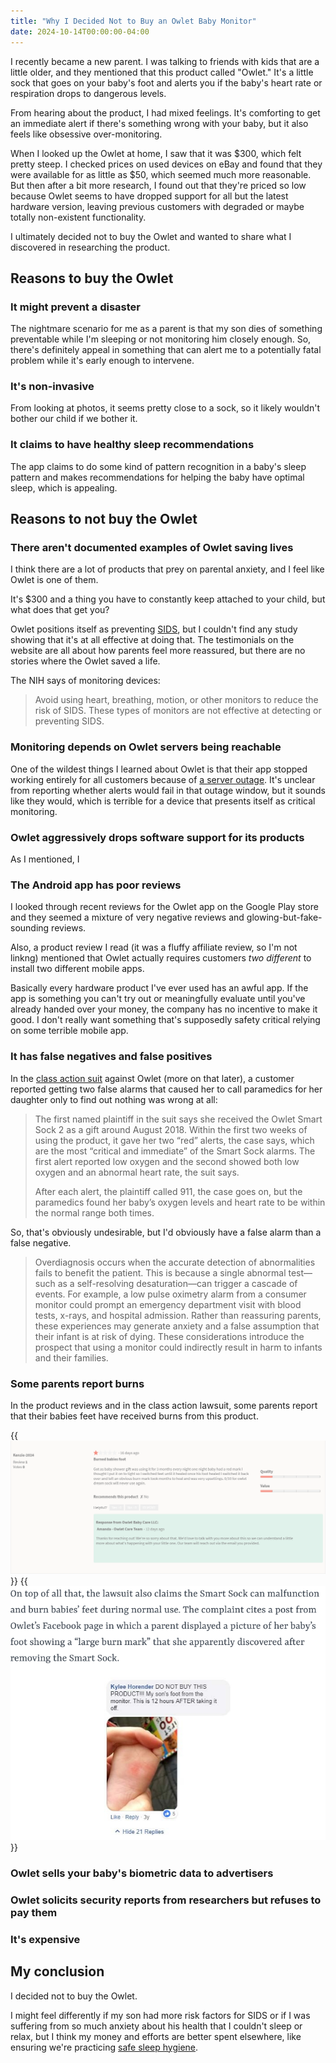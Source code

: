 ```yaml
---
title: "Why I Decided Not to Buy an Owlet Baby Monitor"
date: 2024-10-14T00:00:00-04:00
---
```


I recently became a new parent. I was talking to friends with kids that are a little older, and they mentioned that this product called "Owlet." It's a little sock that goes on your baby's foot and alerts you if the baby's heart rate or respiration drops to dangerous levels.

From hearing about the product, I had mixed feelings. It's comforting to get an immediate alert if there's something wrong with your baby, but it also feels like obsessive over-monitoring.

When I looked up the Owlet at home, I saw that it was $300, which felt pretty steep. I checked prices on used devices on eBay and found that they were available for as little as $50, which seemed much more reasonable. But then after a bit more research, I found out that they're priced so low because Owlet seems to have dropped support for all but the latest hardware version, leaving previous customers with degraded or maybe totally non-existent functionality.

I ultimately decided not to buy the Owlet and wanted to share what I discovered in researching the product.

## Reasons to buy the Owlet

### It might prevent a disaster

The nightmare scenario for me as a parent is that my son dies of something preventable while I'm sleeping or not monitoring him closely enough. So, there's definitely appeal in something that can alert me to a potentially fatal problem while it's early enough to intervene.

### It's non-invasive

From looking at photos, it seems pretty close to a sock, so it likely wouldn't bother our child if we bother it.

### It claims to have healthy sleep recommendations

The app claims to do some kind of pattern recognition in a baby's sleep pattern and makes recommendations for helping the baby have optimal sleep, which is appealing.

## Reasons to not buy the Owlet

### There aren't documented examples of Owlet saving lives

I think there are a lot of products that prey on parental anxiety, and I feel like Owlet is one of them.

It's $300 and a thing you have to constantly keep attached to your child, but what does that get you?

Owlet positions itself as preventing [SIDS](https://en.wikipedia.org/wiki/SIDS), but I couldn't find any study showing that it's at all effective at doing that. The testimonials on the website are all about how parents feel more reassured, but there are no stories where the Owlet saved a life.

The NIH says of monitoring devices:

> Avoid using heart, breathing, motion, or other monitors to reduce the risk of SIDS. These types of monitors are not effective at detecting or preventing SIDS.

### Monitoring depends on Owlet servers being reachable

One of the wildest things I learned about Owlet is that their app stopped working entirely for all customers because of [a server outage](https://www.nytimes.com/2020/04/17/parenting/owlet-baby-monitor.html). It's unclear from reporting whether alerts would fail in that outage window, but it sounds like they would, which is terrible for a device that presents itself as critical monitoring.

### Owlet aggressively drops software support for its products

As I mentioned, I

### The Android app has poor reviews

I looked through recent reviews for the Owlet app on the Google Play store and they seemed a mixture of very negative reviews and glowing-but-fake-sounding reviews.

Also, a product review I read (it was a fluffy affiliate review, so I'm not linkng) mentioned that Owlet actually requires customers _two different_ to install two different mobile apps.

Basically every hardware product I've ever used has an awful app. If the app is something you can't try out or meaningfully evaluate until you've already handed over your money, the company has no incentive to make it good. I don't really want something that's supposedly safety critical relying on some terrible mobile app.

### It has false negatives and false positives

In the [class action suit](https://www.classaction.org/blog/class-action-owlet-smart-sock-baby-monitors-give-false-alarms-fail-to-work-as-promised) against Owlet (more on that later), a customer reported getting two false alarms that caused her to call paramedics for her daughter only to find out nothing was wrong at all:

> The first named plaintiff in the suit says she received the Owlet Smart Sock 2 as a gift around August 2018. Within the first two weeks of using the product, it gave her two “red” alerts, the case says, which are the most “critical and immediate” of the Smart Sock alarms. The first alert reported low oxygen and the second showed both low oxygen and an abnormal heart rate, the suit says.
>
> After each alert, the plaintiff called 911, the case goes on, but the paramedics found her baby’s oxygen levels and heart rate to be within the normal range both times.

So, that's obviously undesirable, but I'd obviously have a false alarm than a false negative.

> Overdiagnosis occurs when the accurate detection of abnormalities fails to benefit the patient. This is because a single abnormal test—such as a self-resolving desaturation—can trigger a cascade of events. For example, a low pulse oximetry alarm from a consumer monitor could prompt an emergency department visit with blood tests, x-rays, and hospital admission. Rather than reassuring parents, these experiences may generate anxiety and a false assumption that their infant is at risk of dying. These considerations introduce the prospect that using a monitor could indirectly result in harm to infants and their families.

### Some parents report burns

In the product reviews and in the class action lawsuit, some parents report that their babies feet have received burns from this product.

{{<img src="burn-report-1.png" max-width="800px">}}
{{<img src="burn-report-2.png" max-width="400px">}}

### Owlet sells your baby's biometric data to advertisers

### Owlet solicits security reports from researchers but refuses to pay them

### It's expensive

## My conclusion

I decided not to buy the Owlet.

I might feel differently if my son had more risk factors for SIDS or if I was suffering from so much anxiety about his health that I couldn't sleep or relax, but I think my money and efforts are better spent elsewhere, like ensuring we're practicing [safe sleep hygiene](https://safetosleep.nichd.nih.gov/reduce-risk/reduce).
